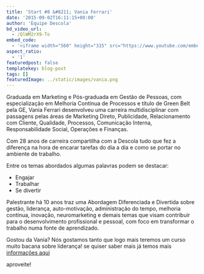 ```yaml
---
title: 'Start #8 &#8211; Vania Ferrari'
date: '2015-09-02T16:11:15+00:00'
author: 'Equipe Descola'
bd_video_url:
  - /QlWM2rX9-To
embed_code:
  - '<iframe width="560" height="315" src="https://www.youtube.com/embed/QlWM2rX9-To" frameborder="0" allowfullscreen></iframe>'
aspect_ratio:
  - '1'
featuredpost: false
templatekey: blog-post
tags: []
featuredImage: ../static/images/vania.png
---
```


Graduada em Marketing e Pós-graduada em Gestão de Pessoas, com especialização em Melhoria Contínua de Processos e título de Green Belt pela GE, Vania Ferrari desenvolveu uma carreira multidisciplinar com passagens pelas áreas de Marketing Direto, Publicidade, Relacionamento com Cliente, Qualidade, Processos, Comunicação Interna, Responsabilidade Social, Operações e Finanças.

Com 28 anos de carreira compartilha com a Descola tudo que fez a diferença na hora de encarar tarefas do dia a dia e como se portar no ambiente de trabalho.

Entre os temas abordados algumas palavras podem se destacar:

- Engajar
- Trabalhar
- Se divertir

Palestrante há 10 anos traz uma Abordagem Diferenciada e Divertida sobre gestão, liderança, auto-motivação, administração do tempo, melhoria contínua, inovação, neuromarketing e demais temas que visam contribuir para o desenvolvimento profissional e pessoal, com foco em transformar o trabalho numa fonte de aprendizado.

Gostou da Vania? Nós gostamos tanto que logo mais teremos um curso muito bacana sobre liderança! se quiser saber mais já temos mais [informações aqui ](http://www.descola.org/curso/16/lead-como-liderar-em-tempos-de-mudanca)

aproveite!
